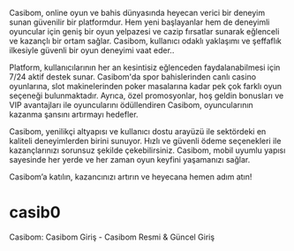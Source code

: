 Casibom, online oyun ve bahis dünyasında heyecan verici bir deneyim sunan güvenilir bir platformdur. Hem yeni başlayanlar hem de deneyimli oyuncular için geniş bir oyun yelpazesi ve cazip fırsatlar sunarak eğlenceli ve kazançlı bir ortam sağlar. Casibom, kullanıcı odaklı yaklaşımı ve şeffaflık ilkesiyle güvenli bir oyun deneyimi vaat eder..

Platform, kullanıcılarının her an kesintisiz eğlenceden faydalanabilmesi için 7/24 aktif destek sunar. Casibom'da spor bahislerinden canlı casino oyunlarına, slot makinelerinden poker masalarına kadar pek çok farklı oyun seçeneği bulunmaktadır. Ayrıca, özel promosyonlar, hoş geldin bonusları ve VIP avantajları ile oyuncularını ödüllendiren Casibom, oyuncularının kazanma şansını artırmayı hedefler.

Casibom, yenilikçi altyapısı ve kullanıcı dostu arayüzü ile sektördeki en kaliteli deneyimlerden birini sunuyor. Hızlı ve güvenli ödeme seçenekleri ile kazançlarınızı sorunsuz şekilde çekebilirsiniz. Casibom, mobil uyumlu yapısı sayesinde her yerde ve her zaman oyun keyfini yaşamanızı sağlar.

Casibom’a katılın, kazancınızı artırın ve heyecana hemen adım atın!

# casib0
Casibom: Casibom Giriş - Casibom Resmi &amp; Güncel Giriş
